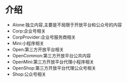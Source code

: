 # 介绍
- Alone:独立内容,主要是不局限于开放平台和公众号的内容
- Corp:企业号相关
- CorpProvider:企业号服务商相关
- Mini:小程序相关
- Open:第三方开放平台相关
- OpenCommon:第三方开放平台公共内容
- OpenMini:第三方开放平台代理小程序相关
- OpenShop:第三方开放平台代理公众号相关
- Shop:公众号相关
